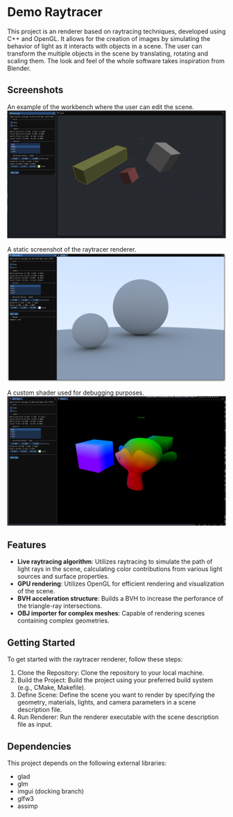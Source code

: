 # Demo Raytracer

This project is an renderer based on raytracing techniques, developed using C++ and OpenGL. It allows for the creation of images by simulating the behavior of light as it interacts with objects in a scene. The user can transform the multiple objects in the scene by translating, rotating and scaling them. The look and feel of the whole software takes inspiration from Blender.

## Screenshots

An example of the workbench where the user can edit the scene.
![Workbench](./docs/workbench1.png) 

A static screenshot of the raytracer renderer.
![Raytracer](./docs/raytracer1.png) 

A custom shader used for debugging purposes.
![custom](./docs/custom.png) 

## Features

- **Live raytracing algorithm**: Utilizes raytracing to simulate the path of light rays in the scene, calculating color contributions from various light sources and surface properties.
- **GPU rendering**: Utilizes OpenGL for efficient rendering and visualization of the scene.
- **BVH acceleration structure**: Builds a BVH to increase the perforance of the triangle-ray intersections.
- **OBJ importer for complex meshes**: Capable of rendering scenes containing complex geometries.

## Getting Started

To get started with the raytracer renderer, follow these steps:

1. Clone the Repository: Clone the repository to your local machine.
2. Build the Project: Build the project using your preferred build system (e.g., CMake, Makefile).
3. Define Scene: Define the scene you want to render by specifying the geometry, materials, lights, and camera parameters in a scene description file.
4. Run Renderer: Run the renderer executable with the scene description file as input.

## Dependencies

This project depends on the following external libraries:
- glad
- glm
- imgui (docking branch)
- glfw3 
- assimp

